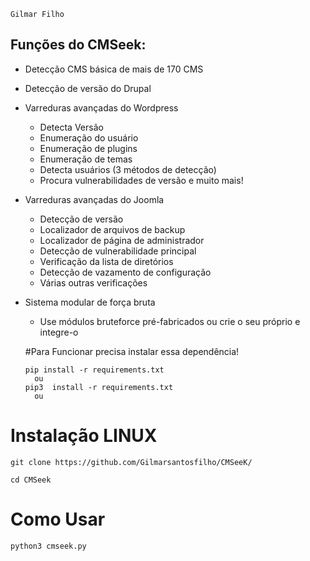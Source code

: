 ```Gilmar Filho```

## Funções do CMSeek:

- Detecção CMS básica de mais de 170 CMS
- Detecção de versão do Drupal
- Varreduras avançadas do Wordpress
  - Detecta Versão
  - Enumeração do usuário
  - Enumeração de plugins
  - Enumeração de temas
  - Detecta usuários (3 métodos de detecção)
  - Procura vulnerabilidades de versão e muito mais!
- Varreduras avançadas do Joomla
  - Detecção de versão
  - Localizador de arquivos de backup
  - Localizador de página de administrador
  - Detecção de vulnerabilidade principal
  - Verificação da lista de diretórios
  - Detecção de vazamento de configuração
  - Várias outras verificações
- Sistema modular de força bruta
  - Use módulos bruteforce pré-fabricados ou crie o seu próprio e integre-o
  
  #Para Funcionar precisa instalar essa dependência!
  
  ```
  pip install -r requirements.txt
    ou 
  pip3  install -r requirements.txt
    ou 
  ```

# Instalação LINUX 

```
git clone https://github.com/Gilmarsantosfilho/CMSeeK/

cd CMSeek
```

# Como Usar

```
python3 cmseek.py
```

